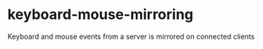 # keyboard-mouse-mirroring
Keyboard and mouse events from a server is mirrored on connected clients
